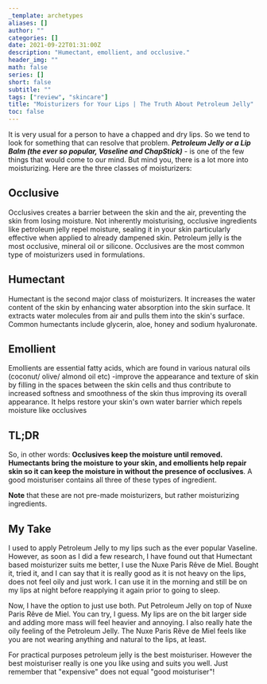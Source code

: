 ```yaml
---
_template: archetypes
aliases: []
author: ""
categories: []
date: 2021-09-22T01:31:00Z
description: "Humectant, emollient, and occlusive."
header_img: ""
math: false
series: []
short: false
subtitle: ""
tags: ["review", "skincare"]
title: "Moisturizers for Your Lips | The Truth About Petroleum Jelly"
toc: false
---
```


It is very usual for a person to have a chapped and dry lips. So we tend to look for something that can resolve that problem. **_Petroleum Jelly or a Lip Balm (the ever so popular, Vaseline and ChapStick)_** - is one of the few things that would come to our mind. But mind you, there is a lot more into moisturizing. Here are the three classes of moisturizers:

## Occlusive

Occlusives creates a barrier between the skin and the air, preventing the skin from losing moisture. Not inherently moisturising, occlusive ingredients like petroleum jelly repel moisture, sealing it in your skin particularly effective when applied to already dampened skin. Petroleum jelly is the most occlusive, mineral oil or silicone. Occlusives are the most common type of moisturizers used in formulations.

## Humectant

Humectant is the second major class of moisturizers. It increases the water content of the skin by enhancing water absorption into the skin surface. It extracts water molecules from air and pulls them into the skin's surface. Common humectants include glycerin, aloe, honey and sodium hyaluronate.

## Emollient

Emollients are essential fatty acids, which are found in various natural oils (coconut/ olive/ almond oil etc) -improve the appearance and texture of skin by filling in the spaces between the skin cells and thus contribute to increased softness and smoothness of the skin thus improving its overall appearance. It helps restore your skin's own water barrier which repels moisture like occlusives

## TL;DR

So, in other words: **Occlusives keep the moisture until removed. Humectants bring the moisture to your skin, and emollients help repair skin so it can keep the moisture in without the presence of occlusives**. A good moisturiser contains all three of these types of ingredient.

**Note** that these are not pre-made moisturizers, but rather moisturizing ingredients.

## My Take

I used to apply Petroleum Jelly to my lips such as the ever popular Vaseline. However, as soon as I did a few research, I have found out that Humectant based moisturizer suits me better, I use the Nuxe Paris Rêve de Miel. Bought it, tried it, and I can say that it is really good as it is not heavy on the lips, does not feel oily and just work. I can use it in the morning and still be on my lips at night before reapplying it again prior to going to sleep.

Now, I have the option to just use both. Put Petroleum Jelly on top of Nuxe Paris Rêve de Miel. You can try, I guess. My lips are on the bit larger side and adding more mass will feel heavier and annoying. I also really hate the oily feeling of the Petroleum Jelly. The Nuxe Paris Rêve de Miel feels like you are not wearing anything and natural to the lips, at least.

For practical purposes petroleum jelly is the best moisturiser. However the best moisturiser really is one you like using and suits you well. Just remember that "expensive" does not equal "good moisturiser"!
